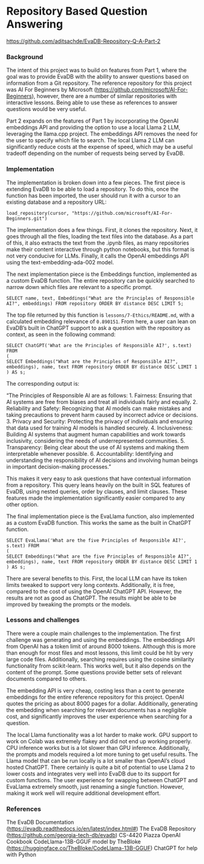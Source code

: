 # Repository Based Question Answering
https://github.com/aditsachde/EvaDB-Repository-Q-A-Part-2

### Background
The intent of this project was to build on features from Part 1, where the goal was to provide EvaDB with the ability to answer questions based on information from a Git repository. The reference repository for this project was AI For Beginners by Microsoft (https://github.com/microsoft/AI-For-Beginners), however, there are a number of similar repositories with interactive lessons. Being able to use these as references to answer questions would be very useful.

Part 2 expands on the features of Part 1 by incorporating the OpenAI embeddings API and providing the option to use a local Llama 2 LLM, leveraging the llama.cpp project. The embeddings API removes the need for the user to specify which file to search. The local Llama 2 LLM can significantly reduce costs at the expense of speed, which may be a useful tradeoff depending on the number of requests being served by EvaDB.

### Implementation
The implementation is broken down into a few pieces. The first piece is extending EvaDB to be able to load a repository. To do this, once the function has been imported, the user should run it with a cursor to an existing database and a repository URL:

```
load_repository(cursor, "https://github.com/microsoft/AI-For-Beginners.git")
```

The implementation does a few things. First, it clones the repository. Next, it goes through all the files, loading the text files into the database. As a part of this, it also extracts the text from the .ipynb files, as many repositories make their content interactive through python notebooks, but this format is not very conducive for LLMs. Finally, it calls the OpenAI embeddings API using the text-embedding-ada-002 model.


The next implementation piece is the Embeddings function, implemented as a custom EvaDB function. The entire repository can be quickly searched to narrow down which files are relevant to a specific prompt. 

```
SELECT name, text, Embeddings("What are the Principles of Responsible AI?", embeddings) FROM repository ORDER BY distance DESC LIMIT 5;
```

The top file returned by this function is `lessons/7-Ethics/README.md`, with a calculated embedding relevance of `0.890151`. From here, a user can lean on EvaDB’s built in ChatGPT support to ask a question with the repository as context, as seen in the following command:

```
SELECT ChatGPT('What are the Principles of Responsible AI?', s.text) FROM
(
SELECT Embeddings("What are the Principles of Responsible AI?", embeddings), name, text FROM repository ORDER BY distance DESC LIMIT 1
) AS s;
```

The corresponding output is:

“The Principles of Responsible AI are as follows: 1. Fairness: Ensuring that AI systems are free from biases and treat all individuals fairly and equally. 2. Reliability and Safety: Recognizing that AI models can make mistakes and taking precautions to prevent harm caused by incorrect advice or decisions. 3. Privacy and Security: Protecting the privacy of individuals and ensuring that data used for training AI models is handled securely. 4. Inclusiveness: Building AI systems that augment human capabilities and work towards inclusivity, considering the needs of underrepresented communities. 5. Transparency: Being clear about the use of AI systems and making them interpretable whenever possible. 6. Accountability: Identifying and understanding the responsibility of AI decisions and involving human beings in important decision-making processes.”

This makes it very easy to ask questions that have contextual information from a repository. This query leans heavily on the built in SQL features of EvaDB, using nested queries, order by clauses, and limit clauses. These features made the implementation significantly easier compared to any other option.

The final implementation piece is the EvaLlama function, also implemented as a custom EvaDB function. This works the same as the built in ChatGPT function.

```
SELECT EvaLlama('What are the five Principles of Responsible AI?', s.text) FROM
(
SELECT Embeddings("What are the five Principles of Responsible AI?", embeddings), name, text FROM repository ORDER BY distance DESC LIMIT 1
) AS s;
```

There are several benefits to this. First, the local LLM can have its token limits tweaked to support very long contexts. Additionally, it is free, compared to the cost of using the OpenAI ChatGPT API. However, the results are not as good as ChatGPT. The results might be able to be improved by tweaking the prompts or the models.

### Lessons and challenges
There were a couple main challenges to the implementation. The first challenge was generating and using the embeddings. The embeddings API from OpenAI has a token limit of around 8000 tokens. Although this is more than enough for most files and most lessons, this limit could be hit by very large code files. Additionally, searching requires using the cosine similarity functionality from scikit-learn. This works well, but it also depends on the content of the prompt. Some questions provide better sets of relevant documents compared to others. 

The embedding API is very cheap, costing less than a cent to generate embeddings for the entire reference repository for this project. OpenAI quotes the pricing as about 8000 pages for a dollar. Additionally, generating the embedding when searching for relevant documents has a negligible cost, and significantly improves the user experience when searching for a question.

The local Llama functionality was a lot harder to make work. GPU support to work on Colab was extremely flakey and did not end up working properly. CPU inference works but is a lot slower than GPU inference. Additionally, the prompts and models required a lot more tuning to get useful results. The Llama model that can be run locally is a lot smaller than OpenAI’s cloud hosted ChatGPT. There certainly is quite a bit of potential to use Llama 2 to lower costs and integrates very well into EvaDB due to its support for custom functions. The user experience for swapping between ChatGPT and EvaLlama extremely smooth, just renaming a single function. However, making it work well will require additional development effort.

### References
The EvaDB Documentation (https://evadb.readthedocs.io/en/latest/index.html#)
The EvaDB Repository (https://github.com/georgia-tech-db/evadb)
CS-4420 Piazza
OpenAI Cookbook
CodeLlama-13B-GGUF model by TheBloke (https://huggingface.co/TheBloke/CodeLlama-13B-GGUF)
ChatGPT for help with Python
